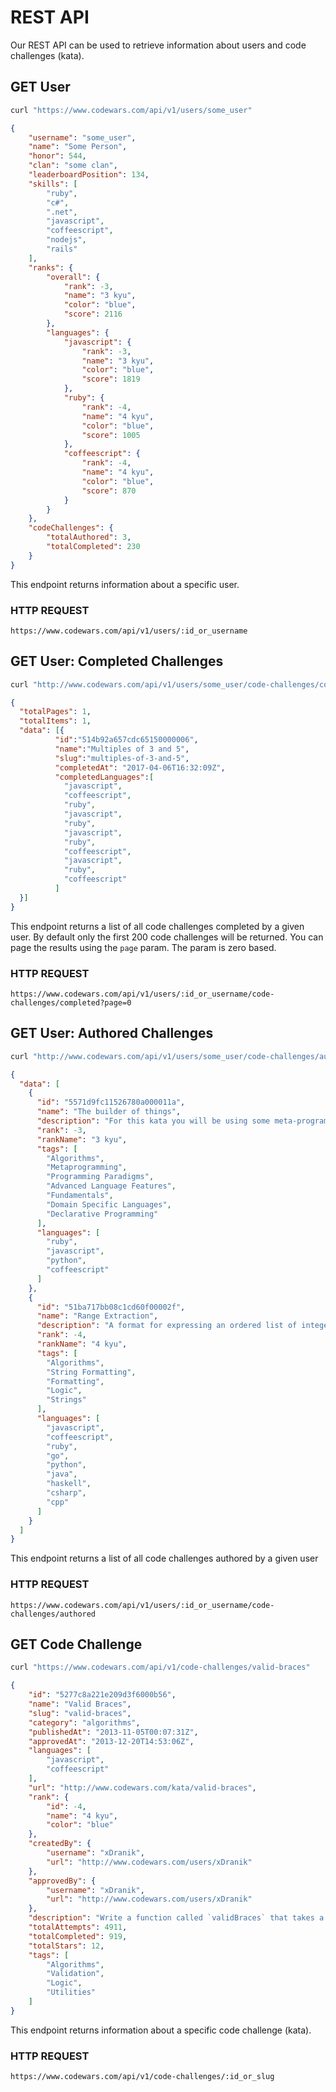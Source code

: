 # REST API

Our REST API can be used to retrieve information about users and code challenges (kata).

## GET User

```bash
curl "https://www.codewars.com/api/v1/users/some_user"
```

```json
{
    "username": "some_user",
    "name": "Some Person",
    "honor": 544,
    "clan": "some clan",
    "leaderboardPosition": 134,
    "skills": [
        "ruby",
        "c#",
        ".net",
        "javascript",
        "coffeescript",
        "nodejs",
        "rails"
    ],
    "ranks": {
        "overall": {
            "rank": -3,
            "name": "3 kyu",
            "color": "blue",
            "score": 2116
        },
        "languages": {
            "javascript": {
                "rank": -3,
                "name": "3 kyu",
                "color": "blue",
                "score": 1819
            },
            "ruby": {
                "rank": -4,
                "name": "4 kyu",
                "color": "blue",
                "score": 1005
            },
            "coffeescript": {
                "rank": -4,
                "name": "4 kyu",
                "color": "blue",
                "score": 870
            }
        }
    },
    "codeChallenges": {
        "totalAuthored": 3,
        "totalCompleted": 230
    }
}
```

This endpoint returns information about a specific user.

### HTTP REQUEST
`https://www.codewars.com/api/v1/users/:id_or_username`


## GET User: Completed Challenges

```bash
curl "http://www.codewars.com/api/v1/users/some_user/code-challenges/completed?page=0"
```

```json
{
  "totalPages": 1,
  "totalItems": 1, 
  "data": [{
          "id":"514b92a657cdc65150000006",
          "name":"Multiples of 3 and 5",
          "slug":"multiples-of-3-and-5",
          "completedAt": "2017-04-06T16:32:09Z",
          "completedLanguages":[ 
            "javascript",
            "coffeescript",
            "ruby",
            "javascript",
            "ruby",
            "javascript",
            "ruby",
            "coffeescript",
            "javascript",
            "ruby",
            "coffeescript"
          ]
  }]
}
```

This endpoint returns a list of all code challenges completed by a given user. By default only the first 200 code challenges will be returned. You can page the results using the `page` param. The param is zero based.

### HTTP REQUEST
`https://www.codewars.com/api/v1/users/:id_or_username/code-challenges/completed?page=0`

## GET User: Authored Challenges

```bash
curl "http://www.codewars.com/api/v1/users/some_user/code-challenges/authored"
```

```json
{
  "data": [
    {
      "id": "5571d9fc11526780a000011a",
      "name": "The builder of things",
      "description": "For this kata you will be using some meta-programming magic to create a new `Thing` object. This object will allow you to define things in a descriptive **sentence like format**.",
      "rank": -3,
      "rankName": "3 kyu",
      "tags": [
        "Algorithms",
        "Metaprogramming",
        "Programming Paradigms",
        "Advanced Language Features",
        "Fundamentals",
        "Domain Specific Languages",
        "Declarative Programming"
      ],
      "languages": [
        "ruby",
        "javascript",
        "python",
        "coffeescript"
      ]
    },
    {
      "id": "51ba717bb08c1cd60f00002f",
      "name": "Range Extraction",
      "description": "A format for expressing an ordered list of integers is to use a comma separated list of either\n\n* individual integers\n* or a range of integers denoted by the starting integer separated from the end integer in the range by a dash, '-'. The range includes all integers in the interval including both endpoints.  It is not considered a range unless it spans at least 3 numbers.",
      "rank": -4,
      "rankName": "4 kyu",
      "tags": [
        "Algorithms",
        "String Formatting",
        "Formatting",
        "Logic",
        "Strings"
      ],
      "languages": [
        "javascript",
        "coffeescript",
        "ruby",
        "go",
        "python",
        "java",
        "haskell",
        "csharp",
        "cpp"
      ]
    }
  ]
}
```


This endpoint returns a list of all code challenges authored by a given user

### HTTP REQUEST
`https://www.codewars.com/api/v1/users/:id_or_username/code-challenges/authored`


## GET Code Challenge

```bash
curl "https://www.codewars.com/api/v1/code-challenges/valid-braces"
```

```json
{
    "id": "5277c8a221e209d3f6000b56",
    "name": "Valid Braces",
    "slug": "valid-braces",
    "category": "algorithms",
    "publishedAt": "2013-11-05T00:07:31Z",
    "approvedAt": "2013-12-20T14:53:06Z",
    "languages": [
        "javascript",
        "coffeescript"
    ],
    "url": "http://www.codewars.com/kata/valid-braces",
    "rank": {
        "id": -4,
        "name": "4 kyu",
        "color": "blue"
    },
    "createdBy": {
        "username": "xDranik",
        "url": "http://www.codewars.com/users/xDranik"
    },
    "approvedBy": {
        "username": "xDranik",
        "url": "http://www.codewars.com/users/xDranik"
    },
    "description": "Write a function called `validBraces` that takes a string of braces, and determines if the order of the braces is valid. `validBraces` should return true if the string is valid, and false if it's invalid.\n\nThis Kata is similar to the Valid Parentheses Kata, but introduces four new characters. Open and closed brackets, and open and closed curly braces. Thanks to @arnedag for the idea!\n\nAll input strings will be nonempty, and will only consist of open parentheses '(' , closed parentheses ')', open brackets '[', closed brackets ']', open curly braces '{' and closed curly braces '}'. \n\n<b>What is considered Valid?</b>\nA string of braces is considered valid if all braces are matched with the correct brace. <br/>\nFor example:<br/>\n'(){}[]' and '([{}])' would be considered valid, while '(}', '[(])', and '[({})](]' would be considered invalid.\n\n\n<b>Examples:</b> <br/>\n`validBraces( \"(){}[]\" )` => returns true <br/>\n`validBraces( \"(}\" )` => returns false <br/>\n`validBraces( \"[(])\" )` => returns false <br/>\n`validBraces( \"([{}])\" )` => returns true <br/>\n",
    "totalAttempts": 4911,
    "totalCompleted": 919,
    "totalStars": 12,
    "tags": [
        "Algorithms",
        "Validation",
        "Logic",
        "Utilities"
    ]
}
```

This endpoint returns information about a specific code challenge (kata).

### HTTP REQUEST
`https://www.codewars.com/api/v1/code-challenges/:id_or_slug`
